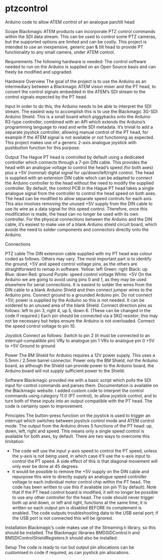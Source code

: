 # ptzcontrol
Arduino code to allow ATEM control of an analogue pan/tilt head

Scope
Blackmagic ATEM products can incorporate PTZ control commands within the SDI data stream. This can be used to control some PTZ cameras, but the supported options are limited and can be costly.
This project is intended to use an inexpensive, generic pan & tilt head to provide PT functionality to any small camera, under ATEM control.

Requirements
The following hardware is needed:
The control software needed to run on the Arduino is supplied on an Open Source basis and can freely be modified and upgraded.

Hardware Overview
The goal of the project is to use the Arduino as an intermediary between a Blackmagic ATEM vision mixer and the PT head, to convert the control signals embedded in the ATEM’s SDI stream to the control signals expected by the PT head.

Input
In order to do this, the Arduino needs to be able to interpret the SDI stream. The easiest way to accomplish this is to use the Blackmagic 3G-SDI Arduino Shield. This is a small board which piggybacks onto the Arduino R3-type controller, combined with an API which extends the Arduino’s programming language to read and write SDI metadata.
It’s trivial to add a separate joystick controller, allowing manual control of the PT head, for example if the ATEM signal is not available or not functioning as expected. This project makes use of a generic 2-axis analogue joystick with pushbutton function for this purpose.

Output
The Hague PT head is controlled by default using a dedicated controller which connects through a 7-pin DIN cable. This provides the head with an analogue voltage to control the head’s speed (for both axes) plus a +5V (nominal) digital signal for up/down/left/right control.
The head is supplied with an extension DIN cable which can be adapted to connect the Arduino controller to the head without the need to modify the supplied controller.
By default, the control PCB in the Hague PT head takes a single analogue signal from the controller to control the head speed on both axes. The head can be modified to allow separate speed controls for each axis. This also involves removing the unused +5V supply from the DIN cable to use its wire as a data signal for this speed control. Therefore, once this modification is made, the head can no longer be used with its own controller.
For the physical connections between the Arduino and the DIN cable, it’s easiest to make use of a blank Arduino shield circuit board, which avoids the need to solder components and connectors directly onto the Arduino.

Connections

PTZ cable
The DIN extension cable supplied with my PT head was colour coded as follows. Others may vary. The most important part is to identify the ground, +5V and speed control voltage pins, as the others are straightforward to remap in software.
Yellow: left
Green: right
Black: up
Blue: down
Red: ground
Purple: speed control voltage
White: +5V
On the Arduino we are going to avoid using pins 0 and 1, as they may be used elsewhere for serial connections. It is easiest to solder the wires from the DIN cable to a blank Arduino Shield and then connect jumper wires to the Arduino pins.
Connect ground to a grounded Arduino pin.
Do not connect +5V; power is supplied by the Arduino so this is not needed. It can be soldered to an unused area of the blank Shield.
Connect direction pins as follows: left to pin 3, right 4, up 5, down 6. (These can be changed in the code if required.) Each pin should be connected via a 5KΩ resistor; this may not be necessary but helps ensure the Arduino is not overloaded.
Connect the speed control voltage to pin 10.

Joystick
Connect as follows:
Switch to pin 2 (it must be connected to an interrupt-compatible pin)
VRy to analogue pin 1
VRx to analogue pin 0
+5V to +5V
Ground to ground

Power
The BM Shield for Arduino requires a 12V power supply. This uses a 5.5mm / 2.5mm barrel connector. Power only the BM Shield, not the Arduino board, as although the Shield can provide power to the Arduino board, the Arduino board will not supply sufficient power to the Shield.

Software
Blackmagic provided me with a basic script which polls the SDI input for control commands and parses them. Documentation is available on the Blackmagic website. I added custom code to interpret the control commands using category 11.0 (PT control), to allow joystick control, and to turn both of these inputs into an output compatible with the PT head.
The code is certainly open to improvement.

Principles
The button-press function on the joystick is used to trigger an interrupt which switches between joystick control mode and ATEM control mode.
The output from the Arduino drives 5 functions of the PT head: up, down, left, right and speed. This means only a single speed control is available for both axes, by default.
There are two ways to overcome this limitation:
- The code will use the input y-axis speed to control the PT speed, unless the y-axis is not being used, in which case it’ll use the x-axis input to control the PT speed. A side effect of this is that diagonal movement will only ever be done at 45 degrees.
- It would be possible to remove the +5V supply on the DIN cable and repurpose this wire to directly supply an analogue speed controller voltage to each individual motor control chip within the PT head. The code has been written to use this if available (on pin 11 by default). Note that if the PT head control board is modified, it will no longer be possible to use any other controller for the head.
The code should never trigger both up and down, or left and right, functions at the same time; it is written so each output pin is disabled BEFORE its complement is enabled.
The code outputs troubleshooting data to the USB serial port; if the USB port is not connected this will be ignored.

Installation
Blackmagic’s code makes use of the Streaming.h library, so this should be installed. The Blackmagic libraries BMDSIDControl.h and BMSDIControlShieldRegisters.h should also be installed.

Setup
The code is ready to run but output pin allocations can be customised in code if required, as can joystick pin allocations.
